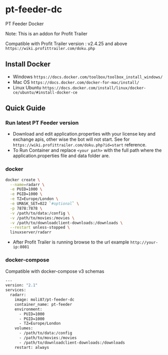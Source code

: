 # pt-feeder-dc

PT Feeder Docker

Note: This is an addon for Profit Trailer

Compatible with Profit Trailer version : v2.4.25 and above
`https://wiki.profittrailer.com/doku.php`

## Install Docker

- Windows `https://docs.docker.com/toolbox/toolbox_install_windows/`
- Mac OS `https://docs.docker.com/docker-for-mac/install/`
- Linux Ubuntu `https://docs.docker.com/install/linux/docker-ce/ubuntu/#install-docker-ce`

## Quick Guide

### Run latest PT Feeder version

- Download and edit application.properties with your license key and exchange apis, other wise the bot will not start. See for `https://wiki.profittrailer.com/doku.php?id=start` reference.
- To Run Container and replace `<your path>` with the full path where the application.properties file and data folder are.

### docker

```bash
docker create \
  --name=radarr \
  -e PUID=1000 \
  -e PGID=1000 \
  -e TZ=Europe/London \
  -e UMASK_SET=022 `#optional` \
  -p 7878:7878 \
  -v /path/to/data:/config \
  -v /path/to/movies:/movies \
  -v /path/to/downloadclient-downloads:/downloads \
  --restart unless-stopped \
  linuxserver/radarr
```

- After Profit Trailer is running browse to the url example `http://your-ip:8081`

### docker-compose

Compatible with docker-compose v3 schemas

```bash
---
version: "2.1"
services:
  radarr:
    image: moli87/pt-feeder-dc
    container_name: pt-feeder
    environment:
      - PUID=1000
      - PGID=1000
      - TZ=Europe/London
    volumes:
      - /path/to/data:/config
      - /path/to/movies:/movies
      - /path/to/downloadclient-downloads:/downloads
    restart: always
```

